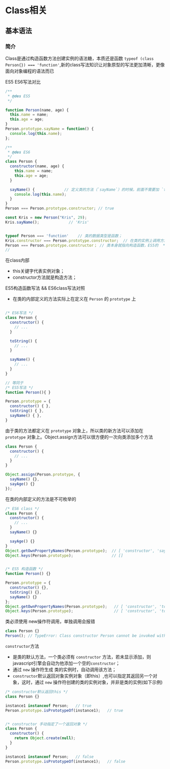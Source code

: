 # Class相关

## 基本语法

### 简介

Class是通过构造函数方法创建实例的语法糖，本质还是函数 `typeof (class Person{}) === 'function'`,新的class写法知识让对象原型的写法更加清晰，更像面向对象编程的语法而已

ES5 ES6写法对比

```javascript
/**
 * @des ES5
 */

function Person(name, age) {
  this.name = name;
  this.age = age;
}
Person.prototype.sayName = function() {
  console.log(this.name);
};

```

```javascript
/**
 * @des ES6
 */
class Person {
  constructor(name, age) {
    this.name = name;
    this.age = age;
  }

  sayName() {             // 定义类的方法（`sayName`）的时候，前面不需要加 `function` 关键字，也不需要逗号分隔；
    console.log(this.name);
  }
}
Person === Person.prototype.constructor; // true

const Kris = new Person("Kris", 29);
Kris.sayName();             // 'Kris'


typeof Person === 'function'    // 类的数据类型是函数；
Kris.constructor === Person.prototype.constructor;  // 在类的实例上调用方法，实际上就是在调用原型上的方法
Person === Person.prototype.constructor； // 类本身就指向构造函数，ES5的  **构造函数Person** 对应ES6的 **类Person的构造方法**
// 
```
 
在class内部
- this关键字代表实例对象；
- constructor方法就是构造方法；


ES5构造函数写法 && ES6class写法对照

- 在类的内部定义的方法实际上在定义在 `Person` 的 `prototype` 上

```javascript

/* ES6写法 */
class Person {
  constructor() {
    // ...
  }

  toString() {
    // ...
  }

  sayName() {
    // ...
  }
}

// 等同于
/* ES5写法 */
function Person(){ }

Person.prototype = {
  constructor() { },
  toString() { },
  sayName() { },
}
```

由于类的方法都定义在 `prototype` 对象上，所以类的新方法可以添加在 `prototype` 对象上。Object.assign方法可以很方便的一次向类添加多个方法


```javascript
class Person {
  constructor() {
    // ...
  }
}

Object.assign(Person.prototype, {
  sayName() {},
  sayAge() {}
});

```


在类的内部定义的方法是不可枚举的

```javascript
/* ES6 class */
class Person {
  constructor() {
    // ...
  }
  sayName() {}

  sayAge() {}
}
Object.getOwnPropertyNames(Person.prototype);  // [ 'constructor', 'sayName', 'sayAge']
Object.keys(Person.prototype);                 // []


/* ES5 构造函数 */
function Person() {}

Person.prototype = {
  constructor() {},
  toString() {},
  sayName() {}
};
Object.getOwnPropertyNames(Person.prototype);   // [ 'constructor', 'toString', 'sayName' ]
Object.keys(Person.prototype);                  // [ 'constructor', 'toString', 'sayName' ]
```

类必须使用 new操作符调用，单独调用会报错

```javascript
class Person {}
Person(); // TypeError: Class constructor Person cannot be invoked without 'new'
```

`constructor`方法
- 是类的默认方法，一个类必须有 `constructor` 方法，若未显示添加，则javascript引擎会自动为他添加一个空的`constructor`；
- 通过 `new` 操作符生成 类的实例时，自动调用该方法；
- `constructor`默认返回对象实例对象（即this）,也可以指定其返回另一个对象，这时，通过 `new` 操作符创建的类的实例对象，并非是类的实例(如下示例)
  

```javascript
/* constructor默认返回this */
class Person {}

instance1 instanceof Person;   // true
Person.prototype.isPrototypeOf(instance1);   // true


/* constructor 手动指定了一个返回对象 */
class Person {
  constructor() {
    return Object.create(null);
  }
}

instance1 instanceof Person;   // false
Person.prototype.isPrototypeOf(instance1);   // false


```

